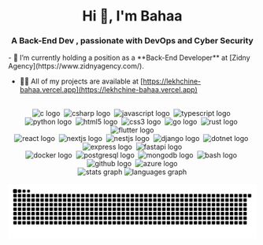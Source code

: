 <h1 align="center">Hi 👋, I'm Bahaa</h1>
<h3 align="center">A Back-End Dev , passionate with DevOps and Cyber Security</h3>
- 🔭 I’m currently holding a position as a **Back-End Developer** at [Zidny Agency](https://www.zidnyagency.com/).


- 👨‍💻 All of my projects are available at [https://lekhchine-bahaa.vercel.app](https://lekhchine-bahaa.vercel.app)
<br>

<div align="center">
  <img src="https://skillicons.dev/icons?i=c" height="55" alt="c logo"  />
  <img width="0" />
  <img src="https://skillicons.dev/icons?i=cs" height="55" alt="csharp logo"  />
  <img width="0" />
  <img src="https://skillicons.dev/icons?i=js" height="55" alt="javascript logo"  />
  <img width="0" />
  <img src="https://skillicons.dev/icons?i=ts" height="55" alt="typescript logo"  />
  <img width="0" />
  <img src="https://skillicons.dev/icons?i=py" height="55" alt="python logo"  />
  <img width="0" />
  <img src="https://skillicons.dev/icons?i=html" height="55" alt="html5 logo"  />
  <img width="0" />
  <img src="https://skillicons.dev/icons?i=css" height="55" alt="css3 logo"  />
  <img width="0" />
  <img src="https://skillicons.dev/icons?i=go" height="55" alt="go logo"  />
   <img width="0" />
  <img src="https://skillicons.dev/icons?i=rust" height="55" alt="rust logo"  />
  <img width="0" />
  <img src="https://skillicons.dev/icons?i=flutter" height="55" alt="flutter logo"  />
</div>


<div align="center">
  
  <img src="https://skillicons.dev/icons?i=react" height="55" alt="react logo"  />
  <img width="0" />
  <img src="https://skillicons.dev/icons?i=nextjs" height="55" alt="nextjs logo"  />
  <img width="0" />
  <img src="https://skillicons.dev/icons?i=nestjs" height="55" alt="nestjs logo"  />
  <img width="0" />
  <img src="https://skillicons.dev/icons?i=django" height="55" alt="django logo"  />
  <img width="0" />
  <img src="https://skillicons.dev/icons?i=dotnet" height="55" alt="dotnet logo"  />
  <img width="0" />
  <img src="https://skillicons.dev/icons?i=express" height="55" alt="express logo"  />
  <img width="0" />
  <img src="https://skillicons.dev/icons?i=fastapi" height="55" alt="fastapi logo"  />
 
</div>


<div align="center">
  <img src="https://skillicons.dev/icons?i=docker" height="55" alt="docker logo"  />
  <img width="0" />
  <img src="https://skillicons.dev/icons?i=postgres" height="55" alt="postgresql logo"  />
  <img width="0" />
  <img src="https://skillicons.dev/icons?i=mongodb" height="55" alt="mongodb logo"  />
  <img width="0" />
  <img src="https://skillicons.dev/icons?i=bash" height="55" alt="bash logo"  />
  <img width="0" />
  <img src="https://skillicons.dev/icons?i=github" height="55" alt="github logo"  />
  <img width="0" />
  <img src="https://skillicons.dev/icons?i=azure" height="55" alt="azure logo"  />
</div>


<div align="center">
  <img src="https://github-readme-stats.vercel.app/api?username=xbahaax&hide_title=true&hide_rank=false&show_icons=true&include_all_commits=true&count_private=true&disable_animations=false&theme=github_dark&locale=en&hide_border=true&order=1" height="160" alt="stats graph"  />
  <img src="https://github-readme-stats.vercel.app/api/top-langs?username=xbahaax&locale=en&hide_title=true&layout=compact&card_width=320&langs_count=10&theme=github_dark&hide_border=true&order=2" height="160" alt="languages graph"  />
</div>


<br clear="both">

<img src="https://raw.githubusercontent.com/flh-raouf/flh-raouf/output/snake.svg" alt="Snake animation">

###
